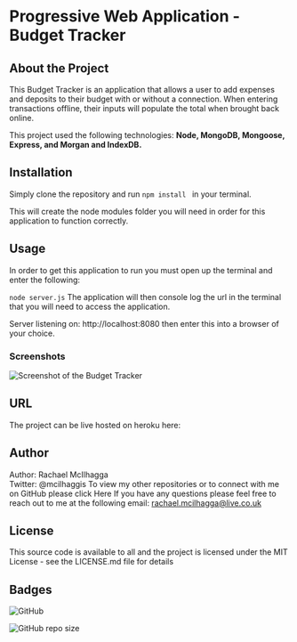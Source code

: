 # Progressive Web Application - Budget Tracker

## About the Project
This Budget Tracker is an application that allows a user to add expenses and deposits to their budget with or without a connection. When entering transactions offline, their inputs will populate the total when brought back online.

This project used the following technologies: **Node, MongoDB, Mongoose, Express, and Morgan and IndexDB.**

## Installation
Simply clone the repository and run `npm install ` in your terminal.

This will create the node modules folder you will need in order for this application to function correctly.

## Usage
In order to get this application to run you must open up the terminal and enter the following:

`node server.js`
The application will then console log the url in the terminal that you will need to access the application.

Server listening on: http://localhost:8080 then enter this into a browser of your choice.

### Screenshots
![Screenshot of the Budget Tracker](/images/screenshot-1.png "Screenshot of Budget Tracker")


## URL
The project can be live hosted on heroku here:

## Author
Author: Rachael McIlhagga  
Twitter: @mcilhaggis
To view my other repositories or to connect with me on GitHub please click Here If you have any questions please feel free to reach out to me at the following email: rachael.mcilhagga@live.co.uk 

## License
This source code is available to all and the project is licensed under the MIT License - see the LICENSE.md file for details

## Badges

![GitHub](https://img.shields.io/github/license/mcilhaggis/responsive-portfolio)

![GitHub repo size](https://img.shields.io/github/repo-size/mcilhaggis/responsive-portfolio)
